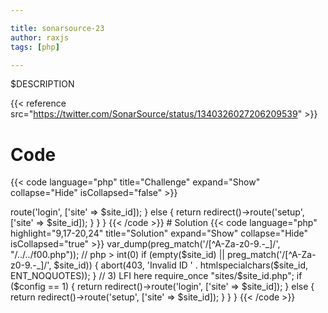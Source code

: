 ```yaml
---

title: sonarsource-23
author: raxjs
tags: [php]

---
```


$DESCRIPTION

<!--more-->
{{< reference src="https://twitter.com/SonarSource/status/1340326027206209539" >}}

# Code
{{< code language="php"  title="Challenge" expand="Show" collapse="Hide" isCollapsed="false" >}}
<?php
namespace App\Http\Controllers;
use Illuminate\Support\Facades\Request;
use Illuminate\Support\Facades\Response;
use Illuminate\Http\RedirectResponse;
class LessonsController6 extends ApiController {
    public function load(): RedirectResponse {
        if (!empty(Request::cookie('site'))) {
            $site_id = Request::cookie('site');
        } else if (!empty(Request::getHost())) {
            $site_id = Request::getHost();
        } else {
            $site_id = 'default';
        }
        if (empty($site_id) || preg_match('/[^A-Za-z0-9.-_]/', $site_id)) {
            abort(403, 'Invalid ID ' . htmlspecialchars($site_id, ENT_NOQUOTES));
        }
        require_once "sites/$site_id.php";
        if ($config == 1) {
            return redirect()->route('login', ['site' => $site_id]);
        } else {
            return redirect()->route('setup', ['site' => $site_id]);
        }
    }
}

{{< /code >}}

# Solution
{{< code language="php" highlight="9,17-20,24" title="Solution" expand="Show" collapse="Hide" isCollapsed="true" >}}
<?php
namespace App\Http\Controllers;
use Illuminate\Support\Facades\Request;
use Illuminate\Support\Facades\Response;
use Illuminate\Http\RedirectResponse;
class LessonsController6 extends ApiController {
    public function load(): RedirectResponse {
        // 1) $site_id is user input
        if (!empty(Request::cookie('site'))) {
            $site_id = Request::cookie('site');
        } else if (!empty(Request::getHost())) {
            $site_id = Request::getHost();
        } else {
            $site_id = 'default';
        }
        // 2) The regex has a range '.-_' which is probably not the intended pattern
        //    this will include also the '/' character which can be used for file tarversal attacks:
        //    php > var_dump(preg_match('/[^A-Za-z0-9.-_]/', "/../../f00.php"));
        //    php > int(0)
        if (empty($site_id) || preg_match('/[^A-Za-z0-9.-_]/', $site_id)) {
            abort(403, 'Invalid ID ' . htmlspecialchars($site_id, ENT_NOQUOTES));
        }
        // 3) LFI here
        require_once "sites/$site_id.php";
        if ($config == 1) {
            return redirect()->route('login', ['site' => $site_id]);
        } else {
            return redirect()->route('setup', ['site' => $site_id]);
        }
    }
}

{{< /code >}}
